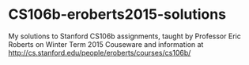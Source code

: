 # CS106b-eroberts2015-solutions
My solutions to Stanford CS106b assignments, taught by Professor Eric Roberts on Winter Term 2015
Couseware and information at http://cs.stanford.edu/people/eroberts/courses/cs106b/
